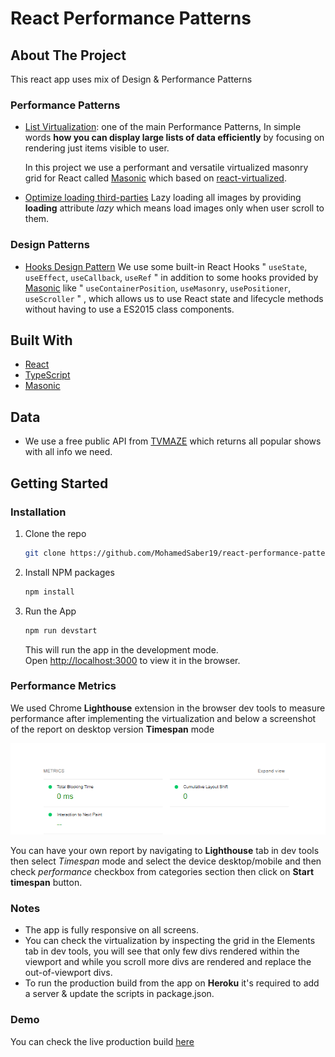 # React Performance Patterns
## **About The Project**
This react app uses mix of Design & Performance Patterns
### Performance Patterns

* [List Virtualization](https://www.patterns.dev/posts/virtual-lists/): one of the main Performance Patterns, 
    In simple words **how you can display large lists of data efficiently** by focusing on rendering just items visible to user.

    In this project we use a performant and versatile virtualized masonry grid for React called [Masonic](https://reactjs.org/) which based on [react-virtualized](https://github.com/bvaughn/react-virtualized).

* [Optimize loading third-parties](https://www.patterns.dev/posts/third-party/) Lazy loading all images by providing **loading** attribute *lazy* which means load images only when user scroll to them.


### Design Patterns

* [Hooks Design Pattern](https://www.patterns.dev/posts/hooks-pattern/)
    We use some built-in React Hooks " ```useState```, ```useEffect```,  ```useCallback```, ```useRef``` " in addition to some hooks provided by [Masonic](https://github.com/jaredLunde/masonic/) like " ```useContainerPosition```, ```useMasonry```, ```usePositioner```, ```useScroller``` " , which allows us to use React state and lifecycle methods without having to use a ES2015 class components.

## **Built With**

* [React](https://reactjs.org/)
* [TypeScript](https://www.typescriptlang.org/)
* [Masonic](https://github.com/jaredLunde/masonic/)

## **Data**
* We use a free public API from [TVMAZE](https://www.tvmaze.com/) which returns all popular shows with all info we need.

## **Getting Started**
### Installation
1. Clone the repo

   ```sh
   git clone https://github.com/MohamedSaber19/react-performance-patterns.git
   ```

2. Install NPM packages

   ```sh
   npm install
   ```

3. Run the App

   ```sh
   npm run devstart
   ```   
    This will run the app in the development mode.\
    Open [http://localhost:3000](http://localhost:3000) to view it in the browser.

### **Performance Metrics**

We used Chrome **Lighthouse** extension in the browser dev tools to measure performance after implementing the virtualization and below a screenshot of the report on desktop version **Timespan** mode

![Lighthouse Metrics](./public/lighthouse-metrics-timespan.PNG)

You can have your own report by navigating to **Lighthouse** tab in dev tools then select *Timespan* mode and select the device desktop/mobile and then check *performance* checkbox from categories section then click on **Start timespan** button.

### **Notes**

* The app is fully responsive on all screens.
* You can check the virtualization by inspecting the grid in the Elements tab in dev tools, you will see that only few divs rendered within the viewport and while you scroll more divs are rendered and replace the out-of-viewport divs.
* To run the production build from the app on **Heroku** it's required to add a server & update the scripts in package.json.  


### **Demo**

You can check the live production build [here](https://movies-masonry.herokuapp.com/)